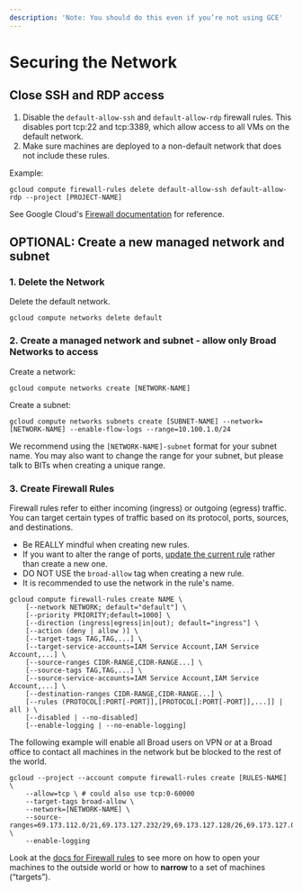 ```yaml
---
description: 'Note: You should do this even if you’re not using GCE'
---
```


# Securing the Network

## Close SSH and RDP access

1. Disable the `default-allow-ssh` and `default-allow-rdp` firewall rules. This disables port tcp:22 and tcp:3389, which allow access to all VMs on the default network.
2. Make sure machines are deployed to a non-default network that does not include these rules.

Example:

`gcloud compute firewall-rules delete default-allow-ssh default-allow-rdp --project [PROJECT-NAME]`

See Google Cloud's [Firewall documentation](https://cloud.google.com/vpc/docs/using-firewalls) for reference.

## OPTIONAL: Create a new managed network and subnet

### 1. Delete the Network

Delete the default network.

`gcloud compute networks delete default`

### 2. Create a managed network and subnet - allow only Broad Networks to access

Create a network:

`gcloud compute networks create [NETWORK-NAME]`

Create a subnet:

`gcloud compute networks subnets create [SUBNET-NAME] --network=[NETWORK-NAME] --enable-flow-logs --range=10.100.1.0/24`

We recommend using the `[NETWORK-NAME]-subnet` format for your subnet name. You may also want to change the range for your subnet, but please talk to BITs when creating a unique range.

### 3. Create Firewall Rules

Firewall rules refer to either incoming (ingress) or outgoing (egress) traffic. You can target certain types of traffic based on its protocol, ports, sources, and destinations.

* Be REALLY mindful when creating new rules.&#x20;
* If you want to alter the range of ports, [update the current rule](https://cloud.google.com/vpc/docs/using-firewalls#updating\_firewall\_rules) rather than create a new one.&#x20;
* DO NOT USE the `broad-allow` tag when creating a new rule.&#x20;
* It is recommended to use the network in the rule's name.

```
gcloud compute firewall-rules create NAME \
    [--network NETWORK; default="default"] \
    [--priority PRIORITY;default=1000] \
    [--direction (ingress|egress|in|out); default="ingress"] \
    [--action (deny | allow )] \
    [--target-tags TAG,TAG,...] \
    [--target-service-accounts=IAM Service Account,IAM Service Account,...] \
    [--source-ranges CIDR-RANGE,CIDR-RANGE...] \
    [--source-tags TAG,TAG,...] \
    [--source-service-accounts=IAM Service Account,IAM Service Account,...] \
    [--destination-ranges CIDR-RANGE,CIDR-RANGE...] \
    [--rules (PROTOCOL[:PORT[-PORT]],[PROTOCOL[:PORT[-PORT]],...]] | all ) \
    [--disabled | --no-disabled]
    [--enable-logging | --no-enable-logging]
```

The following example will enable all Broad users on VPN or at a Broad office to contact all machines in the network but be blocked to the rest of the world.

```
gcloud --project --account compute firewall-rules create [RULES-NAME] \
    --allow=tcp \ # could also use tcp:0-60000
    --target-tags broad-allow \ 
    --network=[NETWORK-NAME] \
    --source-ranges=69.173.112.0/21,69.173.127.232/29,69.173.127.128/26,69.173.127.0/25,69.173.127.240/28,69.173.127.224/30,69.173.127.230/31,69.173.120.0/22,69.173.127.228/32,69.173.126.0/24,69.173.96.0/20,69.173.64.0/19,69.173.127.192/27,69.173.124.0/23 \
    --enable-logging
```

Look at the [docs for Firewall rules](https://cloud.google.com/vpc/docs/using-firewalls#creating\_firewall\_rules) to see more on how to open your machines to the outside world or how to **narrow** to a set of machines (“targets”).

